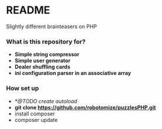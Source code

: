 # README #

Slightly different brainteasers on PHP

### What is this repository for? ###

* **Simple string compressor**
* **Simple user generator**
* **Dealer shuffling cards**
* **ini configuration parser in an associative array**

### How set up ###
* **@TODO create autoload*
* **git clone https://github.com/robotomize/puzzlesPHP.git**
* install composer
* composer update
